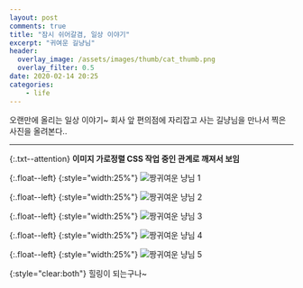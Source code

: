 ```yaml
---
layout: post
comments: true
title: "잠시 쉬어갈겸, 일상 이야기"
excerpt: "귀여운 길냥님"
header:
  overlay_image: /assets/images/thumb/cat_thumb.png
  overlay_filter: 0.5
date: 2020-02-14 20:25
categories:
    - life
---
```

오랜만에 올리는 일상 이야기~ 회사 앞 편의점에 자리잡고 사는 길냥님을 만나서 찍은 사진을 올려본다..

---

{:.txt--attention}
**이미지 가로정렬 CSS 작업 중인 관계로 깨져서 보임**


{:.float--left}
{:style="width:25%"}
![짱귀여운 냥님 1](/assets/images/post/cat_img01.png)

{:.float--left}
{:style="width:25%"}
![짱귀여운 냥님 2](/assets/images/post/cat_img02.png)

{:.float--left}
{:style="width:25%"}
![짱귀여운 냥님 3](/assets/images/post/cat_img03.png)

{:.float--left}
{:style="width:25%"}
![짱귀여운 냥님 4](/assets/images/post/cat_img04.png)

{:.float--left}
{:style="width:25%"}
![짱귀여운 냥님 5](/assets/images/post/cat_img05.png)

{:style="clear:both"}
힐링이 되는구나~